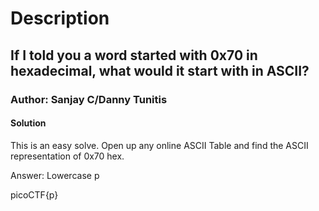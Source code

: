 # Description

## If I told you a word started with 0x70 in hexadecimal, what would it start with in ASCII? 

### Author: Sanjay C/Danny Tunitis

#### Solution

This is an easy solve. Open up any online ASCII Table and find the ASCII representation of 0x70 hex.

Answer: Lowercase p

picoCTF{p}